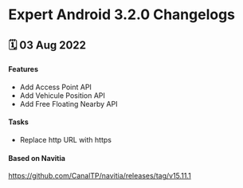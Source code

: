 # Expert Android 3.2.0 Changelogs

<h2>🗓 03 Aug 2022</h2>

#### Features
- Add Access Point API
- Add Vehicule Position API
- Add Free Floating Nearby API

#### Tasks 
- Replace http URL with https

#### Based on Navitia
<a target="_blank">https://github.com/CanalTP/navitia/releases/tag/v15.11.1</a>

